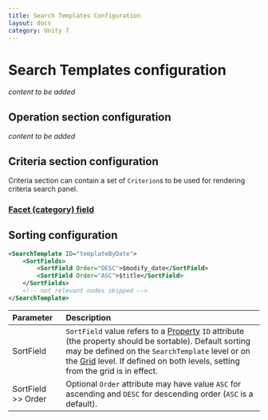 ```yaml
---
title: Search Templates Configuration
layout: docs
category: Unity 7
---
```

# Search Templates configuration

*content to be added*
 
## Operation section configuration

*content to be added*

## Criteria section configuration

Criteria section can contain a set of `Criterion`s to be used for rendering criteria search panel.

### [Facet (category) field](search-templates/facet-category-field.md)


## Sorting configuration
```xml
<SearchTemplate ID="templateByDate">
    <SortFields>
        <SortField Order="DESC">$modify_date</SortField>
        <SortField Order="ASC">$title</SortField>
    </SortFields>
    <!-- not relevant nodes skipped -->
</SearchTemplate>
```

| Parameter           | Description |
|:--------------------|:------------|
| SortField           | `SortField` value refers to a [Property](../configuration/properties.md) `ID` attribute (the property should be sortable).  Default sorting may be defined on the `SearchTemplate` level or on the [Grid](../configuration/grids.md) level. If defined on both levels, setting from the grid is in effect.     |
| SortField >> Order  | Optional `Order` attribute may have value `ASC` for ascending and `DESC` for descending order (`ASC` is a default). |